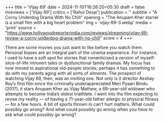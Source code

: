 +++
title = 'Vijay 69'
date = 2024-11-10T16:26:20+05:30
draft = false
mreviews = ['Vijay 69']
critics = ['Rahul Desai']
publication = ''
subtitle = "A Corny Underdog Drama With No Chill"
opening = "The Anupam Kher starrer is a small film with a big heart problem"
img = 'vijay-69-3.webp'
media = 'print'
source = "https://www.hollywoodreporterindia.com/reviews/streaming/vijay-69-review-a-corny-underdog-drama-with-no-chill"
score = 4
+++

There are some movies you just want to like before you watch them. Personal biases are an integral part of the cinema experience. For instance, I used to have a soft spot for stories that romanticised a version of myself: slice-of-life introvert tales or dysfunctional family dramas. My focus has now moved to aspirational old-people stories; perhaps it has something to do with my parents aging with all sorts of ailments. The prospect of watching Vijay 69, then, was an inviting one. Not only is it director Akshay Roy’s first film since the criminally underappreciated Meri Pyaari Bindu (2017), it stars Anupam Kher as Vijay Mathew, a 69-year-old widower who attempts to become India’s oldest triathlete. I went into the film expecting to revise my reality — of having a 71-year-old father allergic to physical fitness — for a few hours. A bit of sports thrown in can’t hurt matters. What could possibly go wrong? And what could possibly go wrong when you have to ask what could possibly go wrong?

